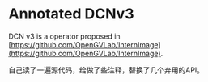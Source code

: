 # Annotated DCNv3

DCN v3 is a operator proposed in [https://github.com/OpenGVLab/InternImage](https://github.com/OpenGVLab/InternImage).

自己读了一遍源代码，给做了些注释，替换了几个弃用的API。
